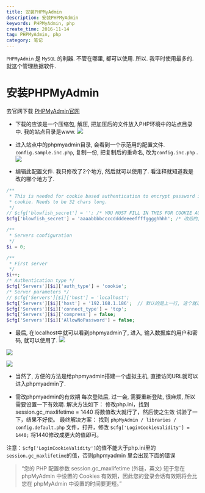 ```yaml
---
title: 安装PHPMyAdmin
description: 安装PHPMyAdmin
keywords: PHPMyAdmin, php
create_time: 2016-11-14
tag: PHPMyAdmin, php
category: 笔记
---
```


`PHPMyAdmin` 是 `MySQL` 的利器. 不管在哪里, 都可以使用. 所以. 我平时使用最多的. 就这个管理数据软件.

# 安装PHPMyAdmin
去官网下载
[PHPMyAdmin官网](https://www.phpmyadmin.net/)

* 下载的应该是一个压缩包, 解压, 把加压后的文件放入PHP环境中的站点目录中. 我的站点目录是www. 
![](/images/14791072031210.jpg)


* 进入站点中的phpmyadmin目录, 会看到一个示范用的配置文件. `config.sample.inc.php`, 复制一份, 把复制后的重命名, 改为`config.inc.php` .
![](/images/14791072964208.jpg)

* 编辑此配置文件. 
我只修改了2个地方, 然后就可以使用了. 看注释就知道我是改的哪个地方了. 

```php
/**
 * This is needed for cookie based authentication to encrypt password in
 * cookie. Needs to be 32 chars long.
 */
// $cfg['blowfish_secret'] = ''; /* YOU MUST FILL IN THIS FOR COOKIE AUTH! */
$cfg['blowfish_secret'] = 'aaaabbbbccccddddeeeeffffgggghhhh'; /* 改后的, 默认的是上一行. cookie加密用的, 必须32位字符 */

/**
 * Servers configuration
 */
$i = 0;

/**
 * First server
 */
$i++;
/* Authentication type */
$cfg['Servers'][$i]['auth_type'] = 'cookie';
/* Server parameters */
// $cfg['Servers'][$i]['host'] = 'localhost';
$cfg['Servers'][$i]['host'] = '192.168.1.186';	// 默认的是上一行, 这个就改为要连接的数据库的IP地址. 
$cfg['Servers'][$i]['connect_type'] = 'tcp';
$cfg['Servers'][$i]['compress'] = false;
$cfg['Servers'][$i]['AllowNoPassword'] = false;
```


* 最后, 在localhost中就可以看到phpmyadmin了, 进入, 输入数据库的用户和密码, 就可以使用了. 
![](/images/14791075850436.jpg)


![](/images/14791076774626.jpg)


![](/images/14791076934215.jpg)


* 当然了, 方便的方法是给phpmyadmin搭建一个虚拟主机, 直接访问URL就可以进入phpmyadmin了. 

* 需改phpmyadmin的有效期
	每次登陆后, 过一会, 需要重新登陆, 很麻烦, 所以需要设置一下有效期. 
	解决方法如下：
修改php.ini，找到
session.gc_maxlifetime = 1440
将数值改大就行了，然后使之生效
试验了一下，结果不好使。
最终解决方案：
找到 `phpMyAdmin / libraries / config.default.php` 文件，打开，修改
`$cfg['LoginCookieValidity'] = 1440;`
将1440修改成更大的值即可。

注意：`$cfg['LoginCookieValidity']`的值不能大于php.ini里的`session.gc_maxlifetime`的值，否则phpmyadmin 里会出现下面的错误

> “您的 PHP 配置参数 session.gc_maxlifetime (外链，英文) 短于您在 phpMyAdmin 中设置的 Cookies 有效期，因此您的登录会话有效期将会比您在 phpMyAdmin 中设置的时间要更短。”
